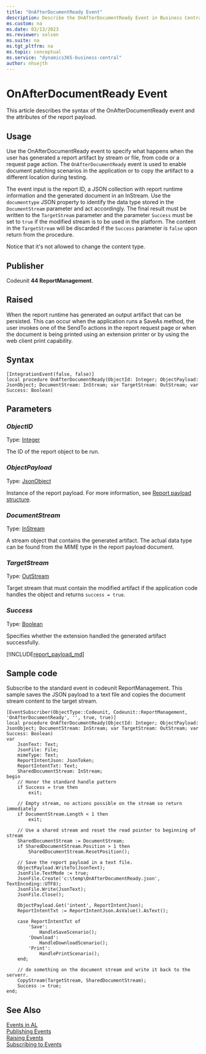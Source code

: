 ```yaml
---
title: "OnAfterDocumentReady Event"
description: Describe the OnAfterDocumentReady Event in Business Central.
ms.custom: na
ms.date: 03/13/2023
ms.reviewer: solsen
ms.suite: na
ms.tgt_pltfrm: na
ms.topic: conceptual
ms.service: "dynamics365-business-central"
author: nhsejth
---
```


# OnAfterDocumentReady Event

This article describes the syntax of the OnAfterDocumentReady event and the attributes of the report payload.

## Usage

Use the OnAfterDocumentReady event to specify what happens when the user has generated a report artifact by stream or file, from code or a request page action. The `OnAfterDocumentReady` event is used to enable document patching scenarios in the application or to copy the artifact to a different location during testing.

The event input is the report ID, a JSON collection with report runtime information and the generated document in an InStream. Use the `documenttype` JSON property to identify the data type stored in the `DocumentStream` parameter and act accordingly. The final result must be written to the `TargetStream` parameter and the parameter `Success` must be set to `true` if the modified stream is to be used in the platform. The content in the `TargetStream` will be discarded if the `Success` parameter is `false` upon return from the procedure.

Notice that it's not allowed to change the content type.

## Publisher

Codeunit **44 ReportManagement**.

## Raised

When the report runtime has generated an output artifact that can be persisted. This can occur when the application runs a SaveAs method, the user invokes one of the SendTo actions in the report request page or when the document is being printed using an extension printer or by using the web client print capability.

## Syntax

```AL
[IntegrationEvent(false, false)]
local procedure OnAfterDocumentReady(ObjectId: Integer; ObjectPayload: JsonObject; DocumentStream: InStream; var TargetStream: OutStream; var Success: Boolean)
```

## Parameters

### *ObjectID*

Type: [Integer](methods-auto/integer/integer-data-type.md)

The ID of the report object to be run.

### *ObjectPayload*

Type: [JsonObject](methods-auto/jsonobject/jsonobject-data-type.md)

Instance of the report payload. For more information, see [Report payload structure](#reportpayload).

### *DocumentStream*

Type: [InStream](methods-auto/instream/instream-data-type.md)

A stream object that contains the generated artifact. The actual data type can be found from the MIME type in the report payload document.

### *TargetStream*

Type: [OutStream](methods-auto/outstream/outstream-data-type.md)

Target stream that must contain the modified artifact if the application code handles the object and returns `success = true`.

### *Success*

Type: [Boolean](methods-auto/boolean/boolean-data-type.md)

Specifies whether the extension handled the generated artifact successfully.

[!INCLUDE[report_payload_md](includes/report_payload.md)]

## Sample code

Subscribe to the standard event in codeunit ReportManagement. This sample saves the JSON payload to a text file and copies the document stream content to the target stream.

```AL
[EventSubscriber(ObjectType::Codeunit, Codeunit::ReportManagement, 'OnAfterDocumentReady', '', true, true)]
local procedure OnAfterDocumentReady(ObjectId: Integer; ObjectPayload: JsonObject; DocumentStream: InStream; var TargetStream: OutStream; var Success: Boolean)
var
    JsonText: Text;
    JsonFile: File;
    mimeType: Text;
    ReportIntentJson: JsonToken;
    ReportIntentTxt: Text;
    SharedDocumentStream: InStream;
begin
    // Honor the standard handle pattern
    if Success = true then
        exit;

    // Empty stream, no actions possible on the stream so return immediately
    if DocumentStream.Length < 1 then
        exit;

    // Use a shared stream and reset the read pointer to beginning of stream
    SharedDocumentStream := DocumentStream;
    if SharedDocumentStream.Position > 1 then
        SharedDocumentStream.ResetPosition();
    
    // Save the report payload in a text file.
    ObjectPayload.WriteTo(JsonText);
    JsonFile.TextMode := true;
    JsonFile.Create('c:\temp\OnAfterDocumentReady.json', TextEncoding::UTF8);
    JsonFile.Write(JsonText);
    JsonFile.Close();

    ObjectPayload.Get('intent', ReportIntentJson);
    ReportIntentTxt := ReportIntentJson.AsValue().AsText();

    case ReportIntentTxt of
        'Save':
            HandleSaveScenario();
        'Download':
            HandleDownloadScenario();
        'Print':
            HandlePrintScenario();
    end;
    
    // do something on the document stream and write it back to the serverr.
    CopyStream(TargetStream, SharedDocumentStream);
    Success := true;
end;

```

## See Also
<!-- [Working With and Troubleshooting Payloads](devenv-reports-troubleshoot-printing.md)   -->
<!-- [Developing Printer Extensions Overview](devenv-reports-printing.md)   -->
<!-- [Creating a Printer Extension](devenv-reports-create-printer-extension.md)   -->
[Events in AL](devenv-events-in-al.md)  
[Publishing Events](devenv-publishing-events.md)  
[Raising Events](devenv-raising-events.md)  
[Subscribing to Events](devenv-subscribing-to-events.md)  
